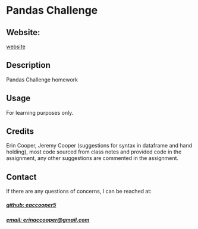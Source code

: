 # Pandas Challenge


## Website: 
[website](erinaccooper@gmail.com)

## Description
Pandas Challenge homework

## Usage
For learning purposes only.

## Credits
Erin Cooper, Jeremy Cooper (suggestions for syntax in dataframe and hand holding), most code sourced from class notes and provided code in the assignment, any other suggestions are commented in the assignment.







## Contact
If there are any questions of concerns, I can be reached at:
##### [github: eaccooper5](https://github.com/eaccooper5)
##### [email: erinaccooper@gmail.com](mailto:erinaccooper@gmail.com)
